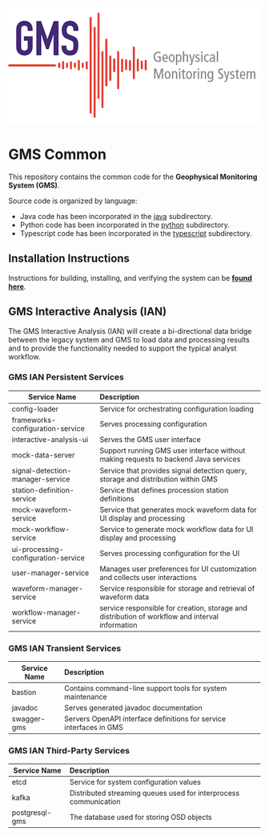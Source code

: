 ![GMS Logo](doc/images/gms-logo.png)

# GMS Common

This repository contains the common code for the **Geophysical Monitoring System (GMS)**.

Source code is organized by language:
* Java code has been incorporated in the [java](java) subdirectory.
* Python code has been incorporated in the [python](python) subdirectory.
* Typescript code has been incorporated in the [typescript](typescript) subdirectory.

## Installation Instructions

Instructions for building, installing, and verifying the system can be [**found here**](doc/).

## GMS Interactive Analysis (IAN)

The GMS Interactive Analysis (IAN) will create a bi-directional data
bridge between the legacy system and GMS to load data and processing results
and to provide the functionality needed to support the typical analyst
workflow.

### GMS IAN Persistent Services

| **Service Name** | **Description** |
|---|:---|
| config-loader                               | Service for orchestrating configuration loading |
| frameworks-configuration-service            | Serves processing configuration |
| interactive-analysis-ui                     | Serves the GMS user interface |
| mock-data-server                            | Support running GMS user interface without making requests to backend Java services  |
| signal-detection-manager-service            | Service that provides signal detection query, storage and distribution within GMS  |
| station-definition-service                  | Service that defines procession station definitions |
| mock-waveform-service                       | Service that generates mock waveform data for UI display and processing  |
| mock-workflow-service                       | Service to generate mock workflow data for UI display and processing  |
| ui-processing-configuration-service         | Serves processing configuration for the UI |
| user-manager-service                        | Manages user preferences for UI customization and collects user interactions  |
| waveform-manager-service                    | Service responsible for storage and retrieval of waveform data  |
| workflow-manager-service                    | service responsible for creation, storage and distribution of workflow and interval information  |

### GMS IAN Transient Services

| **Service Name** | **Description** |
|---|:---|
| bastion             | Contains command-line support tools for system maintenance |
| javadoc                 | Serves generated javadoc documentation |
| swagger-gms             | Servers OpenAPI interface definitions for service interfaces in GMS |

### GMS IAN Third-Party Services

| **Service Name** | **Description** |
|---|:---|
| etcd                         | Service for system configuration values |
| kafka                        | Distributed streaming queues used for interprocess communication |
| postgresql-gms               | The database used for storing OSD objects |



